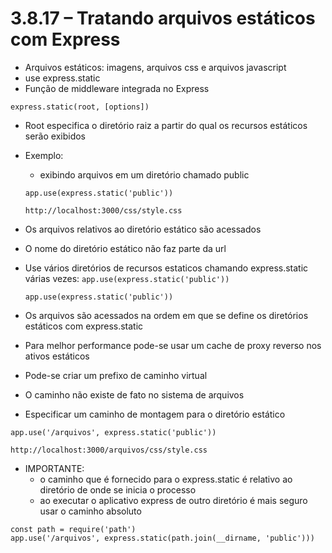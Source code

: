 # 3.8.17 – Tratando arquivos estáticos com Express

- Arquivos estáticos: imagens, arquivos css e arquivos javascript
- use express.static
- Função de middleware integrada no Express

```express.static(root, [options])```

- Root especifica o diretório raiz a partir do qual os recursos estáticos serão exibidos
- Exemplo:
  - exibindo arquivos em um diretório chamado public
  ```
  app.use(express.static('public'))
  ```

  ```
  http://localhost:3000/css/style.css
  ```

- Os arquivos relativos ao diretório estático são acessados
- O nome do diretório estático não faz parte da url
- Use vários diretórios de recursos estaticos chamando express.static várias vezes:
  ```app.use(express.static('public'))```

  ```app.use(express.static('public'))```

- Os arquivos são acessados na ordem em que se define os diretórios estáticos com express.static
- Para melhor performance pode-se usar um cache de proxy reverso nos ativos estáticos
- Pode-se criar um prefixo de caminho virtual
- O caminho não existe de fato no sistema de arquivos
- Especificar um caminho de montagem para o diretório estático

```app.use('/arquivos', express.static('public'))```

```http://localhost:3000/arquivos/css/style.css```

- IMPORTANTE:
  - o caminho que é fornecido para o express.static é relativo ao diretório de onde se inicia o processo
  - ao executar o aplicativo express de outro diretório é mais seguro usar o caminho absoluto

```
const path = require('path')
app.use('/arquivos', express.static(path.join(__dirname, 'public')))
```

